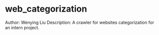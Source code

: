 # web_categorization
Author: Wenying Liu
Description: A crawler for websites categorization for an intern project.
